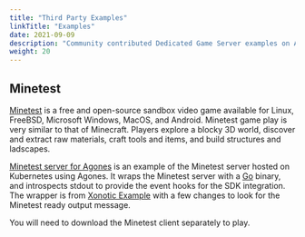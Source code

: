 ```yaml
---
title: "Third Party Examples"
linkTitle: "Examples"
date: 2021-09-09
description: "Community contributed Dedicated Game Server examples on Agones."
weight: 20
---
```


## Minetest

[Minetest](https://www.minetest.net/) is a free and open-source sandbox video game available for Linux, FreeBSD, Microsoft Windows, MacOS, and Android. Minetest game play is very similar to that of Minecraft. Players explore a blocky 3D world, discover and extract raw materials, craft tools and items, and build structures and ladscapes. 

[Minetest server for Agones](https://github.com/paulhkim80/agones-example-minetest) is an example of the Minetest server hosted on Kubernetes using Agones. It wraps the Minetest server with a [Go](https://golang.org) binary, and introspects stdout to provide the event hooks for the SDK integration. The wrapper is from [Xonotic Example](https://github.com/googleforgames/agones/blob/main/examples/xonotic/main.go) with a few changes to look for the Minetest ready output message.  

You will need to download the Minetest client separately to play.
